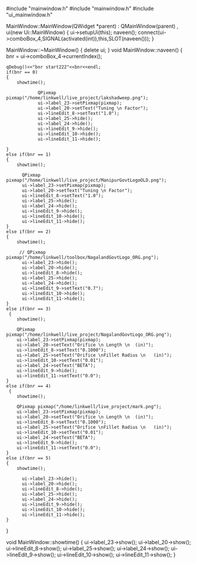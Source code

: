 #include "mainwindow.h"
#include "mainwindow.h"
#include "ui_mainwindow.h"

MainWindow::MainWindow(QWidget *parent)
    : QMainWindow(parent)
    , ui(new Ui::MainWindow)
{
    ui->setupUi(this);
    naveen();
    connect(ui->comboBox_4,SIGNAL(activated(int)),this,SLOT(naveen()));
}

MainWindow::~MainWindow()
{
    delete ui;
}
void MainWindow::naveen()
{
    bnr = ui->comboBox_4->currentIndex();


    qDebug()<<"bnr start222"<<bnr<<endl;
    if(bnr == 0)
    {
        showtime();

                QPixmap pixmap("/home/linkwell/live_project/lakshadweep.png");
                ui->label_23->setPixmap(pixmap);
                ui->label_20->setText("Tuning \n Factor");
                ui->lineEdit_8->setText("1.0");
                ui->label_25->hide();
                ui->label_24->hide();
                ui->lineEdit_9->hide();
                ui->lineEdit_10->hide();
                ui->lineEdit_11->hide();

    }
    else if(bnr == 1)
    {
        showtime();

          QPixmap pixmap("/home/linkwell/live_project/ManipurGovtLogoOLD.png");
          ui->label_23->setPixmap(pixmap);
          ui->label_20->setText("Tuning \n Factor");
          ui->lineEdit_8->setText("1.0");
          ui->label_25->hide();
          ui->label_24->hide();
          ui->lineEdit_9->hide();
          ui->lineEdit_10->hide();
          ui->lineEdit_11->hide();
    }
    else if(bnr == 2)
    {
        showtime();

         // QPixmap pixmap("/home/linkwell/toolbox/NagalandGovtLogo_ORG.png");
          ui->label_23->hide();
          ui->label_20->hide();
          ui->lineEdit_8->hide();
          ui->label_25->hide();
          ui->label_24->hide();
          ui->lineEdit_9->setText("0.7");
          ui->lineEdit_10->hide();
          ui->lineEdit_11->hide();
    }
    else if(bnr == 3)
     {
        showtime();

        QPixmap pixmap("/home/linkwell/live_project/NagalandGovtLogo_ORG.png");
        ui->label_23->setPixmap(pixmap);
        ui->label_20->setText("Orifice \n Length \n  (in)");
        ui->lineEdit_8->setText("0.1000");
        ui->label_25->setText("Orifice \nFillet Radius \n   (in)");
        ui->lineEdit_10->setText("0.01");
        ui->label_24->setText("BETA");
        ui->lineEdit_9->hide();
        ui->lineEdit_11->setText("0.0");
    }
    else if(bnr == 4)
     {
        showtime();

        QPixmap pixmap("/home/linkwell/live_project/mark.png");
        ui->label_23->setPixmap(pixmap);
        ui->label_20->setText("Orifice \n Length \n  (in)");
        ui->lineEdit_8->setText("0.1000");
        ui->label_25->setText("Orifice \nFillet Radius \n   (in)");
        ui->lineEdit_10->setText("0.01");
        ui->label_24->setText("BETA");
        ui->lineEdit_9->hide();
        ui->lineEdit_11->setText("0.0");
    }
    else if(bnr == 5)
    {
        showtime();

          ui->label_23->hide();
          ui->label_20->hide();
          ui->lineEdit_8->hide();
          ui->label_25->hide();
          ui->label_24->hide();
          ui->lineEdit_9->hide();
          ui->lineEdit_10->hide();
          ui->lineEdit_11->hide();
    }
}

void MainWindow::showtime()
{
    ui->label_23->show();
    ui->label_20->show();
    ui->lineEdit_8->show();
    ui->label_25->show();
    ui->label_24->show();
    ui->lineEdit_9->show();
    ui->lineEdit_10->show();
    ui->lineEdit_11->show();
}

